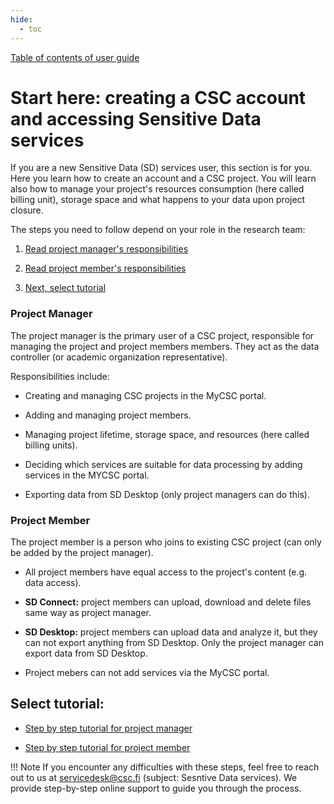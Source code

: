 ```yaml
---
hide:
  - toc
---
```


[Table of contents of user guide](sd-services-toc.md) 

# Start here: creating a CSC account and accessing Sensitive Data services 

If you are a new Sensitive Data (SD) services user, this section is for you. Here you learn how to create an account and a CSC project. You will learn also how to manage your project's resources consumption (here called billing unit), storage space and what happens to your data upon project closure.

The steps you need to follow depend on your role in the research team:

1. [Read project manager's responsibilities](#project-manager)

2. [Read project member's responsibilities](#project-member)

3. [Next, select tutorial](#select-tutorial)


### Project Manager

The project manager is the primary user of a CSC project, responsible for managing the project and project members members. They act as the data controller (or academic organization representative).

Responsibilities include:

* Creating and managing CSC projects in the MyCSC portal.
  
* Adding and managing project members.
  
* Managing project lifetime, storage space, and resources (here called billing units).
  
* Deciding which services are suitable for data processing by adding services in the MYCSC portal.
  
* Exporting data from SD Desktop (only project managers can do this).


### Project Member

The project member is a person who joins to existing CSC project (can only be added by the project manager).
  
* All project members have equal access to the project's content (e.g. data access).
  
* **SD Connect:** project members can upload, download and delete files same way as project manager.
  
* **SD Desktop:** project members can upload data and analyze it, but they can not export anything from SD Desktop. Only the project manager can export data from SD Desktop.
  
* Project mebers can not add services via the MyCSC portal.



## Select tutorial: 


* [Step by step tutorial for project manager](./sd-use-case-new-user-project-manager.md)

* [Step by step tutorial for project member](./sd-use-case-new-user-project-member.md)


!!! Note
    If you encounter any difficulties with these steps, feel free to reach out to us at servicedesk@csc.fi (subject: Sesntive Data services). We provide step-by-step online support to guide you through the process.


